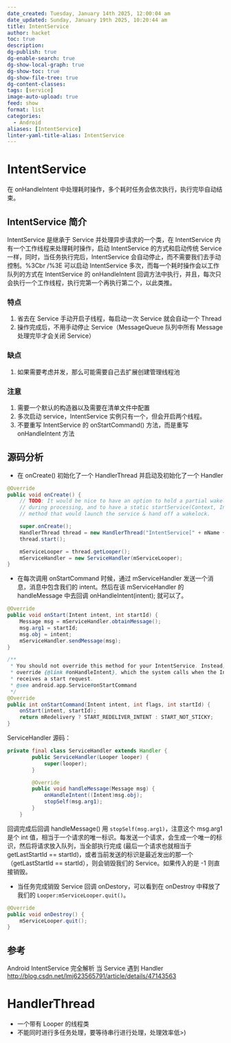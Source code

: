 ```yaml
---
date_created: Tuesday, January 14th 2025, 12:00:04 am
date_updated: Sunday, January 19th 2025, 10:20:44 am
title: IntentService
author: hacket
toc: true
description: 
dg-publish: true
dg-enable-search: true
dg-show-local-graph: true
dg-show-toc: true
dg-show-file-tree: true
dg-content-classes: 
tags: [service]
image-auto-upload: true
feed: show
format: list
categories:
  - Android
aliases: [IntentService]
linter-yaml-title-alias: IntentService
---
```


# IntentService

在 onHandleIntent 中处理耗时操作，多个耗时任务会依次执行，执行完毕⾃动结束。

## IntentService 简介

IntentService 是继承于 Service 并处理异步请求的一个类，在 IntentService 内有一个工作线程来处理耗时操作，启动 IntentService 的方式和启动传统 Service 一样，同时，当任务执行完后，IntentService 会自动停止，而不需要我们去手动控制。%3Cbr /%3E 可以启动 IntentService 多次，而每一个耗时操作会以工作队列的方式在 IntentService 的 onHandleIntent 回调方法中执行，并且，每次只会执行一个工作线程，执行完第一个再执行第二个，以此类推。

### 特点

1. 省去在 Service 手动开启子线程，每启动一次 Service 就会自动一个 Thread
2. 操作完成后，不用手动停止 Service（MessageQueue 队列中所有 Message 处理完毕才会关闭 Service）

### 缺点

1. 如果需要考虑并发，那么可能需要自己去扩展创建管理线程池

### 注意

1. 需要一个默认的构造器以及需要在清单文件中配置
2. 多次启动 service，IntentService 实例只有一个，但会开启两个线程。
3. 不要重写 IntentService 的 onStartCommand() 方法，而是重写 onHandleIntent 方法

## 源码分析

- 在 onCreate() 初始化了一个 HandlerThread 并启动及初始化了一个 Handler

```java
@Override
public void onCreate() {
    // TODO: It would be nice to have an option to hold a partial wakelock
    // during processing, and to have a static startService(Context, Intent)
    // method that would launch the service & hand off a wakelock.

    super.onCreate();
    HandlerThread thread = new HandlerThread("IntentService[" + mName + "]");
    thread.start();

    mServiceLooper = thread.getLooper();
    mServiceHandler = new ServiceHandler(mServiceLooper);
}
```

- 在每次调用 onStartCommand 时候，通过 mServiceHandler 发送一个消息，消息中包含我们的 intent。然后在该 mServiceHandler 的 handleMessage 中去回调 onHandleIntent(intent); 就可以了。

```java
@Override
public void onStart(Intent intent, int startId) {
    Message msg = mServiceHandler.obtainMessage();
    msg.arg1 = startId;
    msg.obj = intent;
    mServiceHandler.sendMessage(msg);
}

/**
 * You should not override this method for your IntentService. Instead,
 * override {@link #onHandleIntent}, which the system calls when the IntentService
 * receives a start request.
 * @see android.app.Service#onStartCommand
 */
@Override
public int onStartCommand(Intent intent, int flags, int startId) {
    onStart(intent, startId);
    return mRedelivery ? START_REDELIVER_INTENT : START_NOT_STICKY;
}
```

ServiceHandler 源码：

```java
private final class ServiceHandler extends Handler {
        public ServiceHandler(Looper looper) {
            super(looper);
        }

        @Override
        public void handleMessage(Message msg) {
            onHandleIntent((Intent)msg.obj);
            stopSelf(msg.arg1);
        }
    }
```

回调完成后回调 handleMessage() 用 `stopSelf(msg.arg1)`，注意这个 msg.arg1 是个 int 值，相当于一个请求的唯一标识。每发送一个请求，会生成一个唯一的标识，然后将请求放入队列，当全部执行完成 (最后一个请求也就相当于 getLastStartId == startId)，或者当前发送的标识是最近发出的那一个（getLastStartId == startId），则会销毁我们的 Service。如果传入的是 -1 则直接销毁。

- 当任务完成销毁 Service 回调 onDestory，可以看到在 onDestroy 中释放了我们的 `Looper:mServiceLooper.quit()`。

```java
@Override
public void onDestroy() {
    mServiceLooper.quit();
}
```

## 参考

Android IntentService 完全解析 当 Service 遇到 Handler<br /><http://blog.csdn.net/lmj623565791/article/details/47143563>

# HandlerThread

- 一个带有 Looper 的线程类
- 不能同时进行多任务处理，要等待串行进行处理，处理效率低>)
